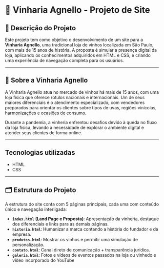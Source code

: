 # 🍷 Vinharia Agnello - Projeto de Site

## 📝 Descrição do Projeto

Este projeto tem como objetivo o desenvolvimento de um site para a **Vinharia Agnello**, uma tradicional loja de vinhos localizada em São Paulo, com mais de 15 anos de história. A proposta é simular a presença digital da loja, aplicando os conhecimentos adquiridos em HTML e CSS, e criando uma experiência de navegação completa para os usuários.

---

## 🏢 Sobre a Vinharia Agnello

A Vinharia Agnello atua no mercado de vinhos há mais de 15 anos, com uma loja física que oferece rótulos nacionais e internacionais. Um de seus maiores diferenciais é o atendimento especializado, com vendedores preparados para orientar os clientes sobre tipos de uvas, regiões vinícolas, harmonizações e ocasiões de consumo. 

Durante a pandemia, a vinheria enfrentou desafios devido à queda no fluxo da loja física, levando à necessidade de explorar o ambiente digital e atender seus clientes de forma online.

---
## Tecnologias utilizadas 
- HTML
- CSS
  
---

## 🗂️ Estrutura do Projeto

A estrutura do site conta com 5 páginas principais, cada uma com conteúdo único e navegação interligada:

- **`index.html` (Land Page e Proposta)**: Apresentação da vinheria, destaque dos diferenciais e links para as demais páginas.
- **`historia.html`**: Humanizar a marca contando a história do fundador e da empresa.
- **`produtos.html`**: Mostrar os vinhos e permitir uma simulação de personalização.
- **`contato.html`**: Canal direto de comunicação + transparência jurídica.
- **`galeria.html`**: Fotos e vídeos de eventos passados na loja ou vinhedo e vídeo incorporado do YouTube

